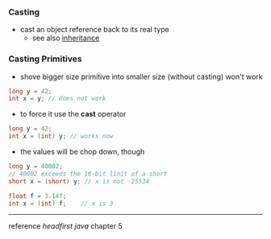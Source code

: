 ### Casting
* cast an object reference back to its real type
    * see also [inheritance](inheritance.md#polymorphism)


### Casting Primitives

* shove bigger size primitive into smaller size (without casting) won't work
```java
long y = 42;
int x = y; // does not work
```
* to force it use the **cast** operator
```java
long y = 42;
int x = (int) y; // works now
```
* the values will be chop down, though
```java
long y = 40002;
// 40002 exceeds the 16-bit linit of a short
short x = (short) y; // x is not -25534
```
```java
float f = 3.14f;
int x = (int) f;    // x is 3
```

-----
reference
*headfirst java* chapter 5
